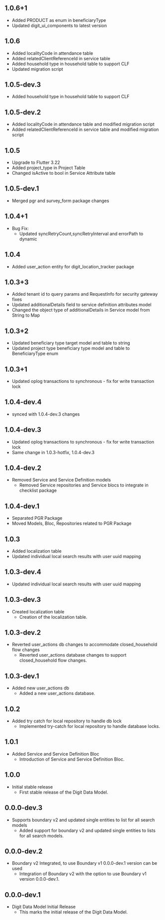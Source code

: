 ## 1.0.6+1

* Added PRODUCT as enum in beneficiaryType
* Updated digit_ui_components to latest version

## 1.0.6

* Added localityCode in attendance table
* Added relatedClientReferenceId in service table
* Added household type in household table to support CLF
* Updated migration script

## 1.0.5-dev.3

* Added household type in household table to support CLF

## 1.0.5-dev.2

* Added localityCode in attendance table and modified migration script
* Added relatedClientReferenceId in service table and modified migration script

## 1.0.5

* Upgrade to Flutter 3.22
* Added project_type in Project Table
* Changed isActive to bool in Service Attribute table

## 1.0.5-dev.1

* Merged pgr and survey_form package changes

## 1.0.4+1

* Bug Fix:
    * Updated syncRetryCount,syncRetryInterval and errorPath to dynamic

## 1.0.4

* Added user_action entity for digit_location_tracker package

## 1.0.3+3

* Added tenant id to query params and RequestInfo for security gateway fixes
* Updated additionalDetails field to service definition attributes model
* Changed the object type of additionalDetails in Service model from String to Map

## 1.0.3+2

* Updated beneficiary type target model and table to string
* Updated project type beneficiary type model and table to BeneficiaryType enum

## 1.0.3+1

* Updated oplog transactions to synchronous - fix for write transaction lock

## 1.0.4-dev.4

* synced with 1.0.4-dev.3 changes

## 1.0.4-dev.3

* Updated oplog transactions to synchronous - fix for write transaction lock
* Same change in 1.0.3-hotfix, 1.0.4-dev.3

## 1.0.4-dev.2

* Removed Service and Service Definition models
    - Removed Service repositories and Service blocs to integrate in checklist package

## 1.0.4-dev.1

* Separated PGR Package
* Moved Models, Bloc, Repositories related to PGR Package

## 1.0.3

* Added localization table
* Updated individual local search results with user uuid mapping

## 1.0.3-dev.4

* Updated individual local search results with user uuid mapping

## 1.0.3-dev.3

* Created localization table
    - Creation of the localization table.

## 1.0.3-dev.2

* Reverted user_actions db changes to accommodate closed_household flow changes
    - Reverted user_actions database changes to support closed_household flow changes.

## 1.0.3-dev.1

* Added new user_actions db
    - Added a new user_actions database.

## 1.0.2

* Added try catch for local repository to handle db lock
    - Implemented try-catch for local repository to handle database locks.

## 1.0.1

* Added Service and Service Definition Bloc
    - Introduction of Service and Service Definition Bloc.

## 1.0.0

* Initial stable release
    - First stable release of the Digit Data Model.

## 0.0.0-dev.3

* Supports boundary v2 and updated single entities to list for all search models
    - Added support for boundary v2 and updated single entities to lists for all search models.

## 0.0.0-dev.2

* Boundary v2 Integrated, to use Boundary v1 0.0.0-dev.1 version can be used
    - Integration of Boundary v2 with the option to use Boundary v1 version 0.0.0-dev.1.

## 0.0.0-dev.1

* Digit Data Model Initial Release
    - This marks the initial release of the Digit Data Model.